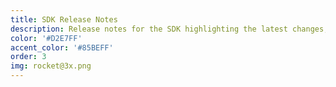```yaml
---
title: SDK Release Notes
description: Release notes for the SDK highlighting the latest changes, updates, and warnings.
color: '#D2E7FF'
accent_color: '#85BEFF'
order: 3
img: rocket@3x.png
---
```

